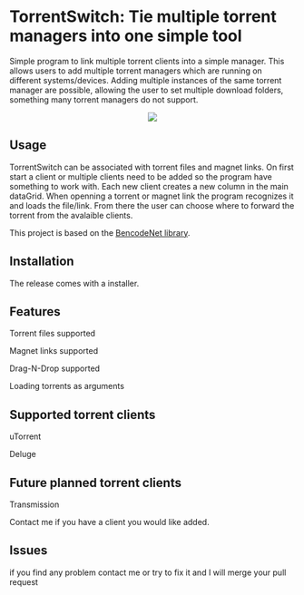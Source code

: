 # TorrentSwitch: Tie multiple torrent managers into one simple tool
Simple program to link multiple torrent clients into a simple manager. This allows users to add multiple torrent managers which are running on different systems/devices.
Adding multiple instances of the same torrent manager are possible, allowing the user to set multiple download folders, something many torrent managers do not support.

<p align="center">
<img src ="http://i.imgur.com/eq1qINE.png">
</p>

## Usage
TorrentSwitch can be associated with torrent files and magnet links.
On first start a client or multiple clients need to be added so the program have something to work with. 
Each new client creates a new column in the main dataGrid. 
When openning a torrent or magnet link the program recognizes it and loads the file/link. From there the user can choose where to forward the torrent from the avalaible clients.

This project is based on the [BencodeNet library](https://github.com/Krusen/BencodeNET).

## Installation

The release comes with a installer. 

## Features
Torrent files supported

Magnet links supported

Drag-N-Drop supported

Loading torrents as arguments



## Supported torrent clients
uTorrent

Deluge

## Future planned torrent clients
Transmission

Contact me if you have a client you would like added.

## Issues
if you find any problem contact me or try to fix it and I will merge your pull request




